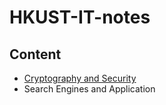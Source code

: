 # HKUST-IT-notes

## Content

- [Cryptography and Security](/Cryptography/content)
- Search Engines and Application

